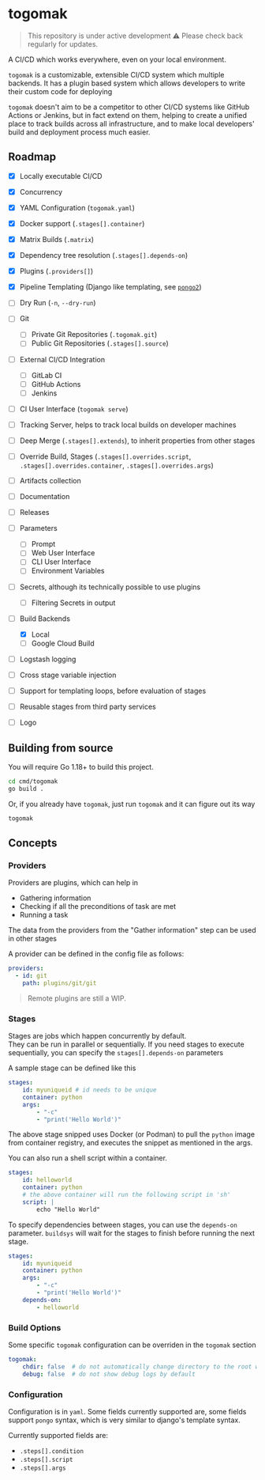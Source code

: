 togomak
=======

> This repository is under active development ⚠️
> Please check back regularly for updates.

A CI/CD which works everywhere, even on your local environment. 

`togomak` is a customizable, extensible CI/CD system which multiple 
backends. It has a plugin based system which allows developers to write 
their custom code for deploying 

`togomak` doesn't aim to be a competitor to other CI/CD systems like 
GitHub Actions or Jenkins, but in fact extend on them, helping to create 
a unified place to track builds across all infrastructure, and to make 
local developers' build and deployment process much easier.

Roadmap
-------
- [x] Locally executable CI/CD 
- [x] Concurrency 
- [x] YAML Configuration (`togomak.yaml`)
- [x] Docker support (`.stages[].container`)
- [x] Matrix Builds (`.matrix`)
- [x] Dependency tree resolution (`.stages[].depends-on`)
- [x] Plugins (`.providers[]`)
- [x] Pipeline Templating (Django like templating, see [`pongo2`](https://github.com/flosch/pongo2))
- [ ] Dry Run (`-n`, `--dry-run`)
- [ ] Git 
  - [ ] Private Git Repositories (`.togomak.git`)
  - [ ] Public Git Repositories (`.stages[].source`)
- [ ] External CI/CD Integration
    - [ ] GitLab CI
    - [ ] GitHub Actions
    - [ ] Jenkins 
- [ ] CI User Interface (`togomak serve`)
- [ ] Tracking Server, helps to track local builds on developer machines
- [ ] Deep Merge (`.stages[].extends`), to inherit properties from other stages
- [ ] Override Build, Stages (`.stages[].overrides.script`, `.stages[].overrides.container`, `.stages[].overrides.args`)
- [ ] Artifacts collection
- [ ] Documentation
- [ ] Releases
- [ ] Parameters 
    - [ ] Prompt
    - [ ] Web User Interface
    - [ ] CLI User Interface
    - [ ] Environment Variables
- [ ] Secrets, although its technically possible to use plugins
    - [ ] Filtering Secrets in output
- [ ] Build Backends
    - [x] Local 
    - [ ] Google Cloud Build
- [ ] Logstash logging
- [ ] Cross stage variable injection
- [ ] Support for templating loops, before evaluation of stages
- [ ] Reusable stages from third party services
- [ ] Logo

    
Building from source 
--------------------
You will require Go 1.18+ to build this project.
```bash
cd cmd/togomak
go build .
```

Or, if you already have `togomak`, just run `togomak` and it can figure out its way 
```bash
togomak
```

## Concepts 

### Providers
Providers are plugins, which can help in 
* Gathering information 
* Checking if all the preconditions of task are met
* Running a task

The data from the providers from the "Gather information" step can be used 
in other stages 

A provider can be defined in the config file as follows:

```yaml
providers:
  - id: git
    path: plugins/git/git
```
> Remote plugins are still a WIP.

### Stages 
Stages are jobs which happen concurrently by default.  
They can be run in parallel or sequentially.
If you need stages to execute sequentially, you can specify the 
`stages[].depends-on` parameters

A sample stage can be defined like this 
```yaml
stages:
    id: myuniqueid # id needs to be unique
    container: python
    args: 
        - "-c"
        - "print('Hello World')"
```

The above stage snipped uses Docker (or Podman) to pull the `python` image
from container registry, and executes the snippet as mentioned in the args. 

You can also run a shell script within a container.
```yaml 
stages:
    id: helloworld
    container: python
    # the above container will run the following script in 'sh'
    script: |
        echo "Hello World"
```

To specify dependencies between stages, you can use the `depends-on` parameter.
`buildsys` will wait for the stages to finish before running the next stage.

```yaml
stages:
    id: myuniqueid
    container: python
    args: 
        - "-c"
        - "print('Hello World')"
    depends-on:
        - helloworld
```


### Build Options
Some specific `togomak` configuration can be overriden in the `togomak` section

```yaml 
togomak: 
    chdir: false  # do not automatically change directory to the root where .togomak is stored
    debug: false  # do not show debug logs by default
```

### Configuration 
Configuration is in `yaml`. Some fields currently supported are, some fields 
support `pongo` syntax, which is very similar to django's template syntax. 

Currently supported fields are:
* `.steps[].condition`
* `.steps[].script`
* `.steps[].args`


```yaml

```